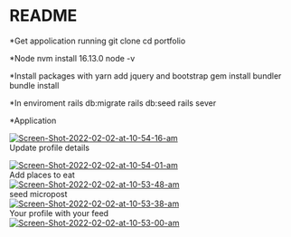 # README

*Get appolication running
git clone
cd portfolio

*Node
nvm install 16.13.0
node -v

*Install packages with yarn
add jquery and bootstrap
gem install bundler
bundle install

*In enviroment
rails db:migrate
rails db:seed
rails sever

*Application 

<a href="https://ibb.co/9ZhgMMz"><img src="https://i.ibb.co/sWCRBBk/Screen-Shot-2022-02-02-at-10-54-16-am.png" alt="Screen-Shot-2022-02-02-at-10-54-16-am" border="0"></a>
<br> Update profile details <br>

<a href="https://ibb.co/nntY68J"><img src="https://i.ibb.co/z7DBQHv/Screen-Shot-2022-02-02-at-10-54-01-am.png" alt="Screen-Shot-2022-02-02-at-10-54-01-am" border="0"></a>
<br> Add places to eat <br>
<a href="https://ibb.co/QpK6yM7"><img src="https://i.ibb.co/fqxCjHV/Screen-Shot-2022-02-02-at-10-53-48-am.png" alt="Screen-Shot-2022-02-02-at-10-53-48-am" border="0"></a>
<br> seed micropost </br>
<a href="https://ibb.co/0VrDDpG"><img src="https://i.ibb.co/FqzxxkD/Screen-Shot-2022-02-02-at-10-53-38-am.png" alt="Screen-Shot-2022-02-02-at-10-53-38-am" border="0"></a>
<br> Your profile with your feed </br>
<a href="https://ibb.co/nRhMyHm"><img src="https://i.ibb.co/XVmxPhL/Screen-Shot-2022-02-02-at-10-53-00-am.png" alt="Screen-Shot-2022-02-02-at-10-53-00-am" border="0"></a>
